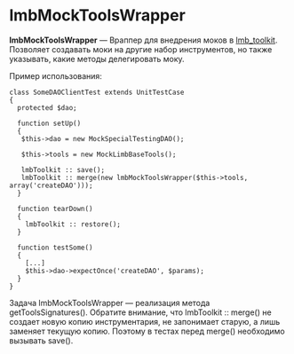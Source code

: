 # lmbMockToolsWrapper
**lmbMockToolsWrapper** — Враппер для внедрения моков в [lmb_toolkit](./lmb_toolkit.md). Позволяет создавать моки на другие набор инструментов, но также указывать, какие методы делегировать моку.

Пример использования:

    class SomeDAOClientTest extends UnitTestCase
    {
      protected $dao;
 
      function setUp()
      {
       $this->dao = new MockSpecialTestingDAO();
 
       $this->tools = new MockLimbBaseTools();
 
       lmbToolkit :: save();
       lmbToolkit :: merge(new lmbMockToolsWrapper($this->tools, array('createDAO')));
      }
 
      function tearDown()
      {
        lmbToolkit :: restore();
      }
 
      function testSome()
      {
        [...]
        $this->dao->expectOnce('createDAO', $params);
      }
    }

Задача lmbMockToolsWrapper — реализация метода getToolsSignatures(). Обратите внимание, что lmbToolkit :: merge() не создает новую копию инструментария, не запонимает старую, а лишь заменяет текущую копию. Поэтому в тестах перед merge() необходимо вызывать save().
